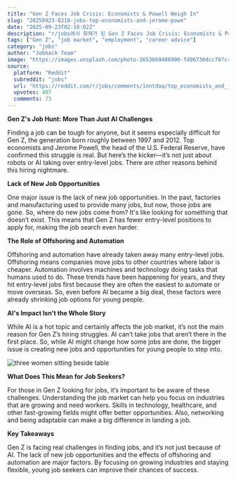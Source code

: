 ```yaml
---
title: "Gen Z Faces Job Crisis: Economists & Powell Weigh In"
slug: "20250923-0210-jobs-top-economists-and-jerome-powe"
date: "2025-09-23T02:10:02Z"
description: "r/jobs에서 화제가 된 Gen Z Faces Job Crisis: Economists & Powell Weigh In에 대한 깊이 있는 분석과 인사이트"
tags: ["Gen Z", "job market", "employment", "career advice"]
category: "jobs"
author: "Jobhack Team"
image: "https://images.unsplash.com/photo-1653669486900-fd06730dcc78?crop=entropy&cs=tinysrgb&fit=max&fm=jpg&ixid=M3w3OTU0NDF8MHwxfHNlYXJjaHwxOHx8am9iJTIwc2VhcmNofGVufDF8MHx8fDE3NTg1OTMzOTB8MA&ixlib=rb-4.1.0&q=80&w=1080"
source:
  platform: "Reddit"
  subreddit: "jobs"
  url: "https://reddit.com/r/jobs/comments/1nntdoa/top_economists_and_jerome_powell_agree_that_gen/"
  upvotes: 407
  comments: 73
---
```


**Gen Z's Job Hunt: More Than Just AI Challenges**

Finding a job can be tough for anyone, but it seems especially difficult for Gen Z, the generation born roughly between 1997 and 2012. Top economists and Jerome Powell, the head of the U.S. Federal Reserve, have confirmed this struggle is real. But here’s the kicker—it’s not just about robots or AI taking over entry-level jobs. There are other reasons behind this hiring nightmare.

**Lack of New Job Opportunities**

One major issue is the lack of new job opportunities. In the past, factories and manufacturing used to provide many jobs, but now, those jobs are gone. So, where do new jobs come from? It's like looking for something that doesn’t exist. This means that Gen Z has fewer entry-level positions to apply for, making the job search even harder.

**The Role of Offshoring and Automation**

Offshoring and automation have already taken away many entry-level jobs. Offshoring means companies move jobs to other countries where labor is cheaper. Automation involves machines and technology doing tasks that humans used to do. These trends have been happening for years, and they hit entry-level jobs first because they are often the easiest to automate or move overseas. So, even before AI became a big deal, these factors were already shrinking job options for young people.

**AI's Impact Isn't the Whole Story**

While AI is a hot topic and certainly affects the job market, it’s not the main reason for Gen Z’s hiring struggles. AI can’t take jobs that aren’t there in the first place. So, while AI might change how some jobs are done, the bigger issue is creating new jobs and opportunities for young people to step into.

![three women sitting beside table](https://images.unsplash.com/photo-1459499362902-55a20553e082?crop=entropy&cs=tinysrgb&fit=max&fm=jpg&ixid=M3w3OTU0NDF8MHwxfHNlYXJjaHwzM3x8Y2FyZWVyfGVufDF8MHx8fDE3NTg1OTMzOTB8MA&ixlib=rb-4.1.0&q=80&w=1080)

**What Does This Mean for Job Seekers?**

For those in Gen Z looking for jobs, it’s important to be aware of these challenges. Understanding the job market can help you focus on industries that are growing and need workers. Skills in technology, healthcare, and other fast-growing fields might offer better opportunities. Also, networking and being adaptable can make a big difference in landing a job.

**Key Takeaways**

Gen Z is facing real challenges in finding jobs, and it’s not just because of AI. The lack of new job opportunities and the effects of offshoring and automation are major factors. By focusing on growing industries and staying flexible, young job seekers can improve their chances of success.